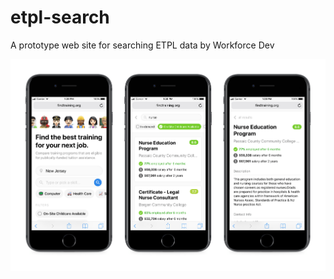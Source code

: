 # etpl-search
A prototype web site for searching ETPL data by Workforce Dev

![screenshot](https://github.com/codeforamerica/etpl-search/blob/master/readme/screenshot-compressed.png)